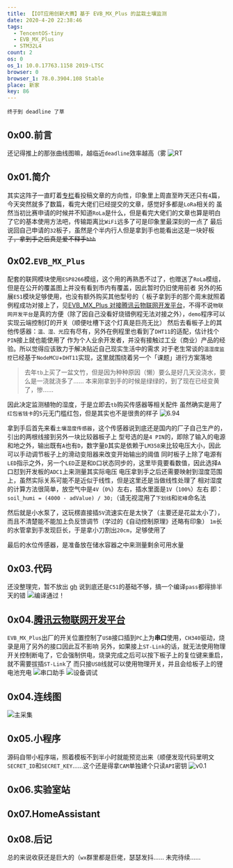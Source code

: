 ```yaml
---
title: 【IOT应用创新大赛】基于 EVB_MX_Plus 的盆栽土壤监测
date: 2020-4-20 22:38:46
tags:
  - TencentOS-tiny
  - EVB_MX_Plus
  - STM32L4
count: 2
os: 0
os_1: 10.0.17763.1158 2019-LTSC
browser: 0
browser_1: 78.0.3904.108 Stable
place: 新家
key: 86
---
```

    终于到 deadline 了草
<!-- more -->
## 0x00.前言
还记得推上的那张曲线图嘛，越临近`deadline`效率越高（雾
![RT](https://i1.yuangezhizao.cn/Win-10/20200420224201.jpg!webp)

## 0x01.简介
其实这阵子一直盯着[专栏](https://cloud.tencent.com/developer/column/79816)看投稿文章的方向性，印象里上周直至昨天还只有`4`篇，今天突然就多了数篇，看完大佬们已经提交的文章，感觉好多都是`LoRa`相关的
虽然当初比赛申请的时候并不知道`RoLa`是什么，但是看完大佬们的文章也算是明白了它的基本使用方法吧，传输距离比`WiFi`远多了可是印象里最深刻的一点了
最后说回自己申请的`32`板子，虽然是个半内行人但是拿到手也能看出这是一块好板子~~，拿到手之后真是爱不释手`hhh`~~

## 0x02.`EVB_MX_Plus`
配套的联网模块使用`ESP8266`模组，这个用的再熟悉不过了，也赠送了`RoLa`模组，但是在公开的覆盖图上并没有看到市内有覆盖，因此暂时仍旧使用前者
另外的拓展`E51`模块足够使用，也没有额外购买其他型号的（
板子拿到手的那个周末就照着例程成功对接上了，见[EVB_MX_Plus 对接腾讯云物联网开发平台](../qcloud-iot-explorer.html)，不得不说`物联网开发平台`是真的方便（除了因自己没看好烧错例程无法对接之外），`demo`程序可以实现云端控制灯的开关（顺便吐槽下这个灯真是巨亮无比）
然后去看板子上的其他传感器：`温、湿、光`应有尽有，另外在例程里也看到了`DHT11`的适配，估计找个`PIN`接上就也能使用了
作为个人业余开发者，并没有接触过工业（商业）产品的经验。所以觉得应该致力于解决贴近自己现实生活中的需求
对于老生常谈的`温湿度监控`已经基于`NodeMCU`+`DHT11`实现，这里就围绕着另一个「课题」进行方案落地
> 去年`tb`上买了一盆文竹，但是因为种种原因（懒）要么是好几天没浇水，要么是一浇就浇多了……
本来刚拿到手的时候是绿绿的，到了现在已经变黄了，惨……

因此决定监测植物的湿度，于是立即去`tb`购买传感器等相关配件
虽然确实是用了`红包省钱卡`的`5`元无门槛红包，但是其实也不是很贵的样子
![6.94](https://i1.yuangezhizao.cn/Win-10/20200420225355.png!webp)

拿到手后首先来看`土壤湿度传感器`，这个传感器说到底还是国内的厂子自己生产的，引出的两根线接到另外一块比较器板子上
型号选的是`4 PIN`的，即除了输入的电源和地之外，输出既有`A`也有`D`，数字量`D`其实是依赖于`LM358`来比较电压大小，因此可以手动调节板子上的滑动变阻器来改变开始输出的阈值
同时板子上除了电源有`LED`指示之外，另一个`LED`正是和`D`口状态同步的，这里毕竟要看数值，因此选择`A`口怼到开发板的`ADC1`上来测量其实际电压
电压拿到手之后还需要映射到湿度范围上，虽然实际关系可能不是近似于线性，但是这里还是当做线性处理了
相对湿度的计算方法很简单，放空气中是`4V`（`0%`）左右，插水里面是`1V`（`100%`）左右
即：`soil_humi = (4000 - adValue) / 30;`（请无视混用了`下划线`和`驼峰`命名法

然后就是小水泵了，这玩楞直接插`5V`流速实在是太快了（主要还是花盆太小了），而且不清楚能不能加上负反馈调节（学过的《自动控制原理》还略有印象）
`1m`长的水管拿到手发现巨长，于是拿小刀割出`20cm`，足够使用了

最后的水位传感器，是准备放在储水容器之中来测量剩余可用水量

## 0x03.代码
还没整理完，暂不放出
[gh](https://github.com/yuangezhizao)
说到底还是`C51`的基础不够，搞一个编译`pass`都得排半天的错
![编译通过！](https://i1.yuangezhizao.cn/Win-10/20200420234447.jpg!webp)

## 0x04.[腾讯云物联网开发平台](https://cloud.tencent.com/document/product/1081)
`EVB_MX_Plus`出厂的开关位置控制了`USB`接口插到`PC`上为**串口**使用，`CH340`驱动，烧录是用了另外的接口因此互不影响
另外，如果接上`ST-Link`的话，就无法使用物理开关控制断电了，它会强制供电，烧录完成之后可以按下板子上的复位键来重启，就不需要拔插`ST-Link`了
而只接`USB`线就可以使用物理开关，并且会给板子上的锂电池充电
![串口助手](https://i1.yuangezhizao.cn/Win-10/20200420233903.jpg!webp)
![设备调试](https://i1.yuangezhizao.cn/Win-10/20200420234007.png!webp)

## 0x04.连线图
![主采集](https://i1.yuangezhizao.cn/Redmi-K20Pro/IMG_20200414_223830.jpg!view)

## 0x05.小程序
源码自带小程序端，照着模板不到半小时就能预览出来（顺便发现代码里明文`SECRET_ID`和`SECRET_KEY`……这个还是得拿`CAM`单独建个只读`API`密钥
![v0.1](https://i1.yuangezhizao.cn/Redmi-K20Pro/Screenshot_2020-04-20-23-27-38-752_com.tencent.mm.jpg!webp)

## 0x06.实验室站

## 0x07.HomeAssistant

## 0x08.后记
总的来说收获还是巨大的（`wx`群里都是巨佬，瑟瑟发抖……
未完待续……